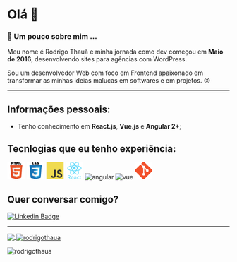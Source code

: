 # Olá 👋

### 👦 Um pouco sobre mim ...
Meu nome é Rodrigo Thauã e minha jornada como dev começou em **Maio de 2016**, desenvolvendo sites para agências com WordPress.

Sou um desenvolvedor Web com foco em Frontend apaixonado em transformar as minhas ideias malucas em softwares e em projetos. 😜

<hr />

## Informações pessoais:

- Tenho conhecimento em **React.js**, **Vue.js** e **Angular 2+**;

## Tecnlogias que eu tenho experiência:

<p align="left">
<img src="https://raw.githubusercontent.com/devicons/devicon/master/icons/html5/html5-original-wordmark.svg" alt="html5" width="40" height="40"/> 
<img src="https://raw.githubusercontent.com/devicons/devicon/master/icons/css3/css3-original-wordmark.svg" alt="css3" width="40" height="40"/> 
<img src="https://raw.githubusercontent.com/devicons/devicon/master/icons/javascript/javascript-original.svg" alt="javascript" width="40" height="40"/> 
<img src="https://raw.githubusercontent.com/devicons/devicon/master/icons/react/react-original-wordmark.svg" alt="react" width="40" height="40"/>
<img src="https://cdn.jsdelivr.net/gh/devicons/devicon/icons/angularjs/angularjs-original.svg" alt="angular" width="40" height="40"/>
<img src="https://cdn.jsdelivr.net/gh/devicons/devicon/icons/vuejs/vuejs-original.svg" alt="vue" width="40" height="40"/>          
<img src="https://raw.githubusercontent.com/devicons/devicon/master/icons/git/git-original.svg" alt="git" width="40" height="40"/> 
</p>

## Quer conversar comigo?

[![Linkedin Badge](https://img.shields.io/badge/-Rodrigo%20Thaua-6633cc?style=flat-square&logo=Linkedin&logoColor=white&link=https://www.linkedin.com/in/rodrigothaua/)](https://www.linkedin.com/in/rodrigothaua/) 

<hr />

<p>
<a href="https://github.com/rodrigothaua">
  <img align="center" src="https://github-readme-stats.vercel.app/api/top-langs/?username=rodrigothaua&theme=gotham" />
</a>
<a href="https://github.com/rodrigothaua">
 <img align="center" src="https://github-readme-stats.vercel.app/api?username=rodrigothaua&show_icons=true&theme=gotham" alt="rodrigothaua" />
</a>
</p>

<p align="left"> <img src="https://komarev.com/ghpvc/?username=rodrigothaua" alt="rodrigothaua" /> </p>

